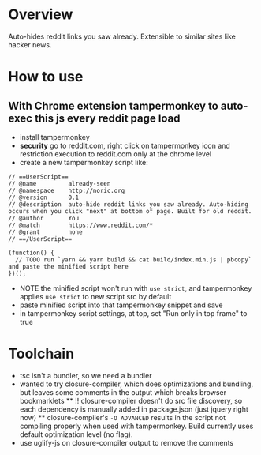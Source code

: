 
# Overview

Auto-hides reddit links you saw already. Extensible to similar sites like hacker news.

# How to use

## With Chrome extension tampermonkey to auto-exec this js every reddit page load

* install tampermonkey
* **security** go to reddit.com, right click on tampermonkey icon and restriction execution to reddit.com only at the chrome level
* create a new tampermonkey script like:

```
// ==UserScript==
// @name         already-seen
// @namespace    http://noric.org
// @version      0.1
// @description  auto-hide reddit links you saw already. Auto-hiding occurs when you click "next" at bottom of page. Built for old reddit.
// @author       You
// @match        https://www.reddit.com/*
// @grant        none
// ==/UserScript==

(function() {
  // TODO run `yarn && yarn build && cat build/index.min.js | pbcopy` and paste the minified script here
})();
  ```

* NOTE the minified script won't run with `use strict`, and tampermonkey applies `use strict` to new script src by default
* paste minified script into that tampermonkey snippet and save
* in tampermonkey script settings, at top, set "Run only in top frame" to true

# Toolchain

* tsc isn't a bundler, so we need a bundler
* wanted to try closure-compiler, which does optimizations and bundling, but leaves some comments in the output which breaks browser bookmarklets
** !! closure-compiler doesn't do src file discovery, so each dependency is manually added in package.json (just jquery right now)
** closure-compiler's `-O ADVANCED` results in the script not compiling properly when used with tampermonkey. Build currently uses default optimization level (no flag).
* use uglify-js on closure-compiler output to remove the comments
